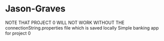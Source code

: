 # Jason-Graves
NOTE THAT PROJECT 0 WILL NOT WORK WITHOUT THE connectionString.properties file which is saved locally
Simple banking app for project 0
